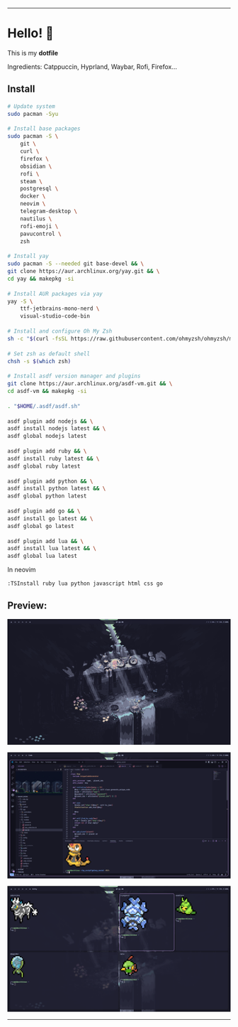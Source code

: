 -- --
# Hello! 👋

This is my **dotfile**

Ingredients: Catppuccin, Hyprland, Waybar, Rofi, Firefox...

## Install

```bash
# Update system
sudo pacman -Syu

# Install base packages
sudo pacman -S \
    git \
    curl \
    firefox \
    obsidian \
    rofi \
    steam \
    postgresql \
    docker \
    neovim \
    telegram-desktop \
    nautilus \
    rofi-emoji \
    pavucontrol \
    zsh

# Install yay
sudo pacman -S --needed git base-devel && \
git clone https://aur.archlinux.org/yay.git && \
cd yay && makepkg -si

# Install AUR packages via yay
yay -S \
    ttf-jetbrains-mono-nerd \
    visual-studio-code-bin

# Install and configure Oh My Zsh
sh -c "$(curl -fsSL https://raw.githubusercontent.com/ohmyzsh/ohmyzsh/master/tools/install.sh)"

# Set zsh as default shell
chsh -s $(which zsh)

# Install asdf version manager and plugins
git clone https://aur.archlinux.org/asdf-vm.git && \
cd asdf-vm && makepkg -si

. "$HOME/.asdf/asdf.sh"

asdf plugin add nodejs && \
asdf install nodejs latest && \
asdf global nodejs latest

asdf plugin add ruby && \
asdf install ruby latest && \
asdf global ruby latest

asdf plugin add python && \
asdf install python latest && \
asdf global python latest

asdf plugin add go && \
asdf install go latest && \
asdf global go latest

asdf plugin add lua && \
asdf install lua latest && \
asdf global lua latest
```

In neovim

```bash
:TSInstall ruby lua python javascript html css go

```

## Preview:

![](preview/main.png)

![](preview/code.png)

![](preview/terminal.png)

-- --